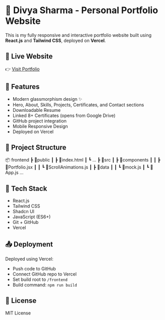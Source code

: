 # 💼 Divya Sharma - Personal Portfolio Website

This is my fully responsive and interactive portfolio website built using **React.js** and **Tailwind CSS**, deployed on **Vercel**.

## 🔗 Live Website
👉 [Visit Portfolio](https://divya-sharma-portfolio.vercel.app/)

## 🚀 Features
- Modern glassmorphism design ✨
- Hero, About, Skills, Projects, Certificates, and Contact sections
- Downloadable Resume
- Linked 8+ Certificates (opens from Google Drive)
- GitHub project integration
- Mobile Responsive Design
- Deployed on Vercel

## 📁 Project Structure
📦 frontend
┣ 📂public
┃ ┣ 📄index.html
┃ ┗ ...
┣ 📂src
┃ ┣ 📂components
┃ ┃ ┣ 📄Portfolio.jsx
┃ ┃ ┗ 📄ScrollAnimations.js
┃ ┣ 📂data
┃ ┃ ┗ 📄mock.js
┃ ┗ 📄App.js
...

## 🧪 Tech Stack
- React.js
- Tailwind CSS
- Shadcn UI
- JavaScript (ES6+)
- Git + GitHub
- Vercel

## 📤 Deployment
Deployed using Vercel:
- Push code to GitHub
- Connect GitHub repo to Vercel
- Set build root to `/frontend`
- Build command: `npm run build`

## 📄 License
MIT License
